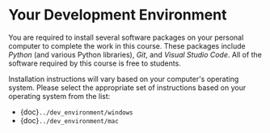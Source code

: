 # Your Development Environment

You are required to install several software packages on your personal computer to complete the work in this course. These packages include *Python* (and various Python libraries), *Git*, and *Visual Studio Code*. All of the software required by this course is free to students.

Installation instructions will vary based on your computer's operating system. Please select the appropriate set of instructions based on your operating system from the list:

* {doc}`../dev_environment/windows`
* {doc}`../dev_environment/mac`